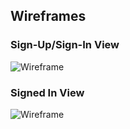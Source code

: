 ## Wireframes

### Sign-Up/Sign-In View

![Wireframe](https://i.imgur.com/esRvoT7.png)

### Signed In View

![Wireframe](https://i.imgur.com/63nbVe0.png)
